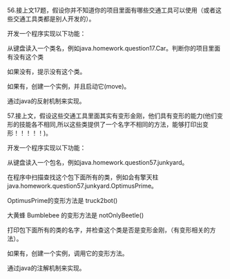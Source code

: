 

56.接上文17题，假设你并不知道你的项目里面有哪些交通工具可以使用（或者这些交通工具类都是别人开发的）。

开发一个程序实现以下功能：

从键盘读入一个类名，例如java.homework.question17.Car。判断你的项目里面有没有这个类

如果没有，提示没有这个类。

如果有，创建一个实例，并且启动它(move)。

通过java的反射机制来实现。



57.接上文，假设这些交通工具里面其实有变形金刚，他们具有变形的能力(他们变形的技能各不相同,所以这些类提供了一个名字不相同的方法，能够打印出变形！！！！！)。

开发一个程序实现以下功能：

从键盘读入一个包名，例如java.homework.question57.junkyard。

在程序中扫描查找这个包下面所有的类，例如会有擎天柱  java.homework.question57.junkyard.OptimusPrime。

OptimusPrime的变形方法是 truck2bot()

大黄蜂 Bumblebee 的变形方法是 notOnlyBeetle()

打印包下面所有的类的名字，并检查这个类是否是变形金刚，（有变形相关的方法）。

如果有，创建一个实例，调用它的变形方法。

通过java的注解机制来实现。

